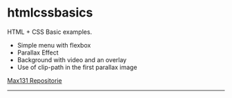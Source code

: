 # htmlcssbasics
HTML + CSS Basic examples.  
  
  
- Simple menu with flexbox  
- Parallax Effect  
- Background with video and an overlay  
- Use of clip-path in the first parallax image  
  
  
[Max131 Repositorie](https://github.com/Max131/htmlcssbasics)
*****

